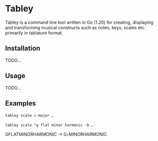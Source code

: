# Tabley

Tabley is a command line tool written in Go (1.20) for creating, displaying and transforming musical constructs such
as notes, keys, scales etc. primarily in tablature format. 

## Installation
TODO...

## Usage
TODO...

## Examples

`tabley scale c-major`
...

`tabley scale "g flat minor harmonic -b`
...

GFLATMINORHARMONIC
-> 
G♭MINORHARMONIC